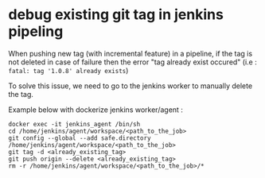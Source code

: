 # debug existing git tag in jenkins pipeling

When pushing new tag (with incremental feature) in a pipeline, if the tag is not deleted in case of failure then the error "tag already exist occured" (i.e : `fatal: tag '1.0.8' already exists`)

To solve this issue, we need to go to the jenkins worker to manually delete the tag.

Example below with dockerize jenkins worker/agent :
```
docker exec -it jenkins_agent /bin/sh
cd /home/jenkins/agent/workspace/<path_to_the_job>
git config --global --add safe.directory /home/jenkins/agent/workspace/<path_to_the_job>
git tag -d <already_existing_tag>
git push origin --delete <already_existing_tag>
rm -r /home/jenkins/agent/workspace/<path_to_the_job>/*
```